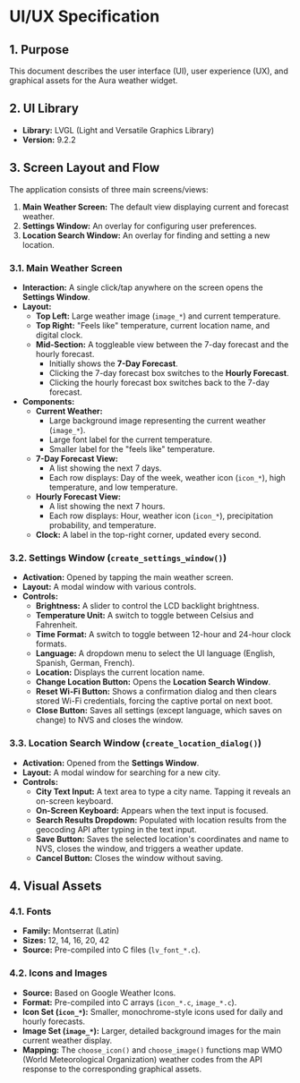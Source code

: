# UI/UX Specification

## 1. Purpose

This document describes the user interface (UI), user experience (UX), and graphical assets for the Aura weather widget.

## 2. UI Library

-   **Library:** LVGL (Light and Versatile Graphics Library)
-   **Version:** 9.2.2

## 3. Screen Layout and Flow

The application consists of three main screens/views:
1.  **Main Weather Screen:** The default view displaying current and forecast weather.
2.  **Settings Window:** An overlay for configuring user preferences.
3.  **Location Search Window:** An overlay for finding and setting a new location.

### 3.1. Main Weather Screen

-   **Interaction:** A single click/tap anywhere on the screen opens the **Settings Window**.
-   **Layout:**
    -   **Top Left:** Large weather image (`image_*`) and current temperature.
    -   **Top Right:** "Feels like" temperature, current location name, and digital clock.
    -   **Mid-Section:** A toggleable view between the 7-day forecast and the hourly forecast.
        -   Initially shows the **7-Day Forecast**.
        -   Clicking the 7-day forecast box switches to the **Hourly Forecast**.
        -   Clicking the hourly forecast box switches back to the 7-day forecast.
-   **Components:**
    -   **Current Weather:**
        -   Large background image representing the current weather (`image_*`).
        -   Large font label for the current temperature.
        -   Smaller label for the "feels like" temperature.
    -   **7-Day Forecast View:**
        -   A list showing the next 7 days.
        -   Each row displays: Day of the week, weather icon (`icon_*`), high temperature, and low temperature.
    -   **Hourly Forecast View:**
        -   A list showing the next 7 hours.
        -   Each row displays: Hour, weather icon (`icon_*`), precipitation probability, and temperature.
    -   **Clock:** A label in the top-right corner, updated every second.

### 3.2. Settings Window (`create_settings_window()`)

-   **Activation:** Opened by tapping the main weather screen.
-   **Layout:** A modal window with various controls.
-   **Controls:**
    -   **Brightness:** A slider to control the LCD backlight brightness.
    -   **Temperature Unit:** A switch to toggle between Celsius and Fahrenheit.
    -   **Time Format:** A switch to toggle between 12-hour and 24-hour clock formats.
    -   **Language:** A dropdown menu to select the UI language (English, Spanish, German, French).
    -   **Location:** Displays the current location name.
    -   **Change Location Button:** Opens the **Location Search Window**.
    -   **Reset Wi-Fi Button:** Shows a confirmation dialog and then clears stored Wi-Fi credentials, forcing the captive portal on next boot.
    -   **Close Button:** Saves all settings (except language, which saves on change) to NVS and closes the window.

### 3.3. Location Search Window (`create_location_dialog()`)

-   **Activation:** Opened from the **Settings Window**.
-   **Layout:** A modal window for searching for a new city.
-   **Controls:**
    -   **City Text Input:** A text area to type a city name. Tapping it reveals an on-screen keyboard.
    -   **On-Screen Keyboard:** Appears when the text input is focused.
    -   **Search Results Dropdown:** Populated with location results from the geocoding API after typing in the text input.
    -   **Save Button:** Saves the selected location's coordinates and name to NVS, closes the window, and triggers a weather update.
    -   **Cancel Button:** Closes the window without saving.

## 4. Visual Assets

### 4.1. Fonts

-   **Family:** Montserrat (Latin)
-   **Sizes:** 12, 14, 16, 20, 42
-   **Source:** Pre-compiled into C files (`lv_font_*.c`).

### 4.2. Icons and Images

-   **Source:** Based on Google Weather Icons.
-   **Format:** Pre-compiled into C arrays (`icon_*.c`, `image_*.c`).
-   **Icon Set (`icon_*`):** Smaller, monochrome-style icons used for daily and hourly forecasts.
-   **Image Set (`image_*`):** Larger, detailed background images for the main current weather display.
-   **Mapping:** The `choose_icon()` and `choose_image()` functions map WMO (World Meteorological Organization) weather codes from the API response to the corresponding graphical assets. 